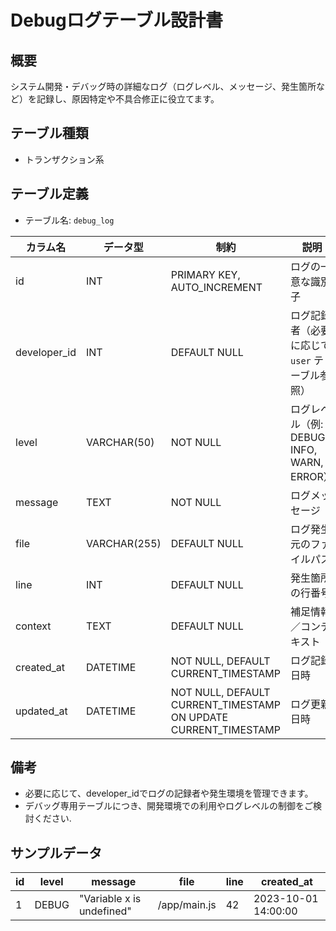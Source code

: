 # Debugログテーブル設計書

## 概要
システム開発・デバッグ時の詳細なログ（ログレベル、メッセージ、発生箇所など）を記録し、原因特定や不具合修正に役立てます。

## テーブル種類
- トランザクション系

## テーブル定義
- テーブル名: `debug_log`

| カラム名      | データ型      | 制約                                     | 説明                                           |
|---------------|---------------|------------------------------------------|------------------------------------------------|
| id            | INT           | PRIMARY KEY, AUTO_INCREMENT              | ログの一意な識別子                             |
| developer_id  | INT           | DEFAULT NULL                             | ログ記録者（必要に応じて `user` テーブル参照）    |
| level         | VARCHAR(50)   | NOT NULL                                 | ログレベル（例: DEBUG, INFO, WARN, ERROR）      |
| message       | TEXT          | NOT NULL                                 | ログメッセージ                                 |
| file          | VARCHAR(255)  | DEFAULT NULL                             | ログ発生元のファイルパス                        |
| line          | INT           | DEFAULT NULL                             | 発生箇所の行番号                               |
| context       | TEXT          | DEFAULT NULL                             | 補足情報／コンテキスト                         |
| created_at    | DATETIME      | NOT NULL, DEFAULT CURRENT_TIMESTAMP      | ログ記録日時                                   |
| updated_at    | DATETIME      | NOT NULL, DEFAULT CURRENT_TIMESTAMP ON UPDATE CURRENT_TIMESTAMP | ログ更新日時           |

## 備考
- 必要に応じて、developer_idでログの記録者や発生環境を管理できます。
- デバッグ専用テーブルにつき、開発環境での利用やログレベルの制御をご検討ください.

## サンプルデータ
| id | level  | message                   | file                  | line | created_at           |
|----|--------|---------------------------|-----------------------|------|----------------------|
| 1  | DEBUG  | "Variable x is undefined" | /app/main.js          | 42   | 2023-10-01 14:00:00  |

